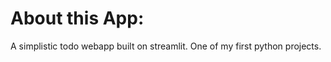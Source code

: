 <h1>About this App:</h1>
<p>A simplistic todo webapp built on streamlit. One of my first python projects.</p>
